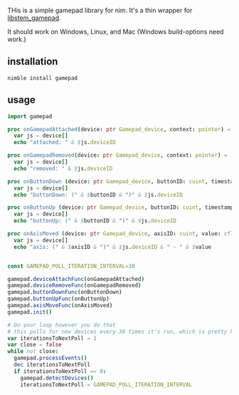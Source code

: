 THis is a simple gamepad library for nim. It's a thin wrapper for [libstem_gamepad]( https://github.com/ThemsAllTook/libstem_gamepad).

It should work on Windows, Linux, and Mac (Windows build-options need work.)

## installation

```
nimble install gamepad
```

## usage

```nim
import gamepad

proc onGamepadAttached(device: ptr Gamepad_device, context: pointer) =
  var js = device[]
  echo "attached: " & $js.deviceID

proc onGamepadRemoved(device: ptr Gamepad_device, context: pointer) =
  var js = device[]
  echo "removed: " & $js.deviceID

proc onButtonDown (device: ptr Gamepad_device, buttonID: cuint, timestamp: cdouble, context: pointer) =
  var js = device[]
  echo "buttonDown: (" & $buttonID & ")" & $js.deviceID

proc onButtonUp (device: ptr Gamepad_device, buttonID: cuint, timestamp: cdouble, context: pointer) =
  var js = device[]
  echo "buttonUp: (" & $buttonID & ")" & $js.deviceID

proc onAxisMoved (device: ptr Gamepad_device, axisID: cuint, value: cfloat, lastValue: cfloat, timestamp: cdouble, context: pointer) =
  var js = device[]
  echo "axis: (" & $axisID & ")" & $js.deviceID & " - " & $value


const GAMEPAD_POLL_ITERATION_INTERVAL=30

gamepad.deviceAttachFunc(onGamepadAttached)
gamepad.deviceRemoveFunc(onGamepadRemoved)
gamepad.buttonDownFunc(onButtonDown)
gamepad.buttonUpFunc(onButtonUp)
gamepad.axisMoveFunc(onAxisMoved)
gamepad.init()

# Do your loop however you do that
# this polls for new devices every 30 times it's run, which is pretty high
var iterationsToNextPoll = 1
var close = false
while not close:
  gamepad.processEvents()
  dec iterationsToNextPoll
  if iterationsToNextPoll == 0:
    gamepad.detectDevices()
    iterationsToNextPoll = GAMEPAD_POLL_ITERATION_INTERVAL

```
